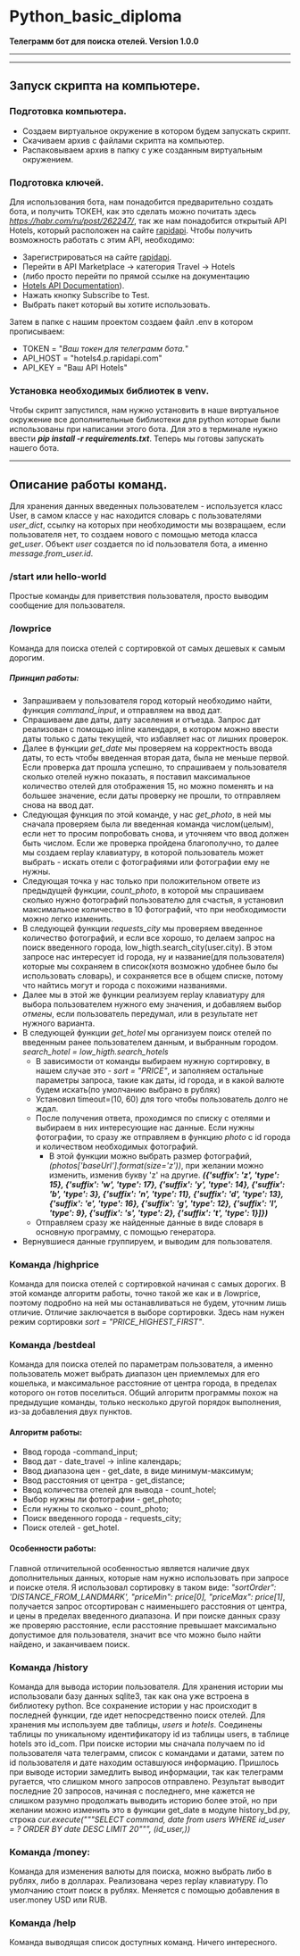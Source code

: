 # Python_basic_diploma
**Телеграмм бот для поиска отелей. Version 1.0.0**
***
***

## Запуск скрипта на компьютере.
### Подготовка компьютера.
- Создаем виртуальное окружение в котором будем запускать скрипт.
- Скачиваем архив с файлами скрипта на компьютер.
- Распаковываем архив в папку с уже созданным виртуальным окружением.


### Подготовка ключей.

Для использования бота, нам понадобится предварительно создать бота,
и получить ТОКЕН, как это сделать можно почитать здесь 
*https://habr.com/ru/post/262247/*,
так же нам понадобится открытый API Hotels, который расположен на
сайте [rapidapi](http://rapidapi.com). 
Чтобы получить возможность работать с этим API, необходимо:
* Зарегистрироваться на сайте [rapidapi](http://rapidapi.com). 
* Перейти в API Marketplace → категория Travel → Hotels 
* (либо просто перейти по
прямой ссылке на документацию 
* [Hotels API Documentation](https://rapidapi.com/apidojo/api/hotels4/)).
* Нажать кнопку Subscribe to Test.
* Выбрать пакет который вы хотите использовать.

Затем в папке с нашим проектом создаем файл .env в котором прописываем:
* TOKEN = "*Ваш токен для телеграмм бота.*"
* API_HOST = "hotels4.p.rapidapi.com"
* API_KEY = "Ваш API Hotels"

### Установка необходимых библиотек в venv.
Чтобы скрипт запустился, нам нужно установить в наше виртуальное окружение 
все дополнительные библиотеки для python которые были использованы при написании этого бота.
Для это в терминале нужно ввести ***pip install -r requirements.txt***.
Теперь мы готовы запускать нашего бота. 
***

## Описание работы команд.
Для хранения данных введенных пользователем - используется класс User,
в самом классе у нас находится словарь с пользователями *user_dict*, ссылку на которых при 
необходимости мы возвращаем, если пользователя нет, то создаем нового с помощью
метода класса *get_user*. Объект *user* создается по id пользователя бота,
а именно *message.from_user.id*.

### /start или hello-world
Простые команды для приветствия пользователя, просто выводим сообщение
для пользователя.

### /lowprice
Команда для поиска отелей с сортировкой от самых дешевых к самым дорогим.

##### Принцип работы:
* Запрашиваем у пользователя город который необходимо найти, функция *command_input*,
и отправляем на ввод дат.
* Спрашиваем две даты, дату заселения и отъезда. Запрос дат реализован с помощью
inline календаря, в котором можно ввести даты только с даты текущей, что избавляет 
нас от лишних проверок.
* Далее в функции *get_date* мы проверяем на корректность ввода даты, то есть
чтобы введенная вторая дата, была не меньше первой. Если проверка дат прошла успешно, 
то спрашиваем у пользователя сколько отелей нужно показать, я поставил максимальное количество 
отелей для отображения 15, но можно поменять и на большее значение, если даты проверку не прошли, то
отправляем снова на ввод дат.
* Следующая функция по этой команде, у нас *get_photo*, в ней мы сначала проверяем
была ли введенная команда числом(целым), если нет то просим попробовать снова, 
и уточняем что ввод должен быть числом. Если же проверка пройдена благополучно,
то далее мы создаем replay клавиатуру, в которой пользователь может выбрать - 
искать отели с фотографиями или фотографии ему не нужны.
* Следующая точка у нас только при положительном ответе из предыдущей функции, 
*count_photo*, в которой мы спрашиваем сколько нужно фотографий пользователю для 
счастья, я установил максимальное количество в 10 фотографий, что при необходимости
можно легко изменить.
* В следующей функции *requests_city* мы проверяем введенное количество фотографий, 
и если все хорошо, то делаем запрос на поиск введенного города,
low_higth.search_city(user.city). В этом запросе нас интересует id города, ну и 
название(для пользователя) которые мы сохраняем в список(хотя возможно удобнее 
было бы использовать словарь), и сохраняется все в общем списке, потому что найтись 
могут и города с похожими названиями. 
* Далее мы в этой же функции реализуем replay клавиатуру для выбора пользователем
нужного ему значения, и добавляем выбор *отмены*, если пользователь передумал, или 
в результате нет нужного варианта.
* В следующей функции *get_hotel* мы организуем поиск отелей по введенным ранее
пользователем данным, и выбранным городом. *search_hotel = low_higth.search_hotels*
    * В зависимости от команды выбираем нужную сортировку, в нашем случае это - 
        *sort = "PRICE"*, и заполняем остальные параметры запроса, такие как даты, 
        id города, и в какой валюте будем искать(по умолчанию выбрано в рублях)
    * Установил timeout=(10, 60) для того чтобы пользователь долго не ждал.
    * После получения ответа, проходимся по списку с отелями и выбираем в них 
        интересующие нас данные. Если нужны фотографии, то сразу же отправляем в функцию
        *photo* с id города и количеством необходимых фотографий.
        * В этой функции можно выбрать размер фотографий, *(photos['baseUrl'].format(size='z'))*,
          при желании можно изменить, изменив букву 'z' на другие. ***({'suffix': 'z', 'type': 15},
                                       {'suffix': 'w', 'type': 17},
                                       {'suffix': 'y', 'type': 14},
                                       {'suffix': 'b', 'type': 3},
                                       {'suffix': 'n', 'type': 11},
                                       {'suffix': 'd', 'type': 13},
                                       {'suffix': 'e', 'type': 16},
                                       {'suffix': 'g', 'type': 12},
                                       {'suffix': 'l', 'type': 9},
                                       {'suffix': 's', 'type': 2},
                                       {'suffix': 't', 'type': 1}]})***
    * Отправляем сразу же найденные данные в виде словаря в основную программу, с помощью генератора.
* Вернувшиеся данные группируем, и выводим для пользователя.

### Команда /highprice
Команда для поиска отелей с сортировкой начиная с самых дорогих.
В этой команде алгоритм работы, точно такой же как и в /lowprice, поэтому подробно на ней мы
останавливаться не будем, уточним лишь отличие. Отличие заключается в выборе сортировки.
Здесь нам нужен режим сортировки *sort = "PRICE_HIGHEST_FIRST"*.

### Команда /bestdeal
Команда для поиска отелей по параметрам пользователя, а именно пользователь может выбрать
диапазон цен приемлемых для его кошелька, и максимальное расстояние от центра города,
в пределах которого он готов поселиться.
Общий алгоритм программы похож на предыдущие команды, только несколько другой 
порядок выполнения, из-за добавления двух пунктов.
#### Алгоритм работы:
* Ввод города -command_input;
* Ввод дат - date_travel -> inline календарь;
* Ввод диапазона цен - get_date, в виде минимум-максимум;
* Ввод расстояния от центра - get_distance;
* Ввод количества отелей для вывода - count_hotel;
* Выбор нужны ли фотографии - get_photo;
* Если нужны то сколько - count_photo;
* Поиск введенного города - requests_city;
* Поиск отелей - get_hotel.
#### Особенности работы: 
Главной отличительной особенностью является наличие двух дополнительных 
данных, которые нам нужно использовать при запросе и поиске отеля.
Я использовал сортировку в таком виде: *"sortOrder": 'DISTANCE_FROM_LANDMARK', 
"priceMin": price[0], "priceMax": price[1]*, получается запрос отсортирован с 
наименьшего расстояния от центра, и цены в пределах введенного диапазона.
И при поиске данных сразу же проверяю расстояние, если расстояние превышает максимально 
допустимое для пользователя, значит все что можно было найти найдено, и заканчиваем 
поиск.

### Команда /history

Команда для вывода истории пользователя.
Для хранения истории мы использовали базу данных sqlite3, так как она уже встроена
в библиотеку python. Все сохранение истории у нас происходит в последней функции, где
идет непосредственно поиск отелей. Для хранения мы используем две таблицы, *users* и 
*hotels*. Соединены таблицы по уникальному идентификатору id из таблицы users, в таблице 
hotels это id_com. При поиске истории мы сначала получаем по id пользователя чата телеграмм,
список с командами и датами, затем по id пользователя и дате находим оставшуюся информацию.
Пришлось при выводе истории замедлить вывод информации, так как телеграмм ругается, что слишком 
много запросов отправлено. Результат выводит последние 20 запросов, начиная с последнего, мне
кажется не слишком разумно продолжать выводить историю более этой, но при желании можно изменить
это в функции get_date в модуле history_bd.py, строка
*cur.execute("""SELECT command, date from users WHERE id_user = ? ORDER BY date DESC LIMIT 20""", (id_user,))*

### Команда /money:

Команда для изменения валюты для поиска, можно выбрать либо в рублях, либо в долларах. 
Реализована через replay клавиатуру. По умолчанию стоит поиск в рублях. Меняется с 
помощью добавления в user.money USD или RUB.

### Команда /help

Команда выводящая список доступных команд. Ничего интересного.